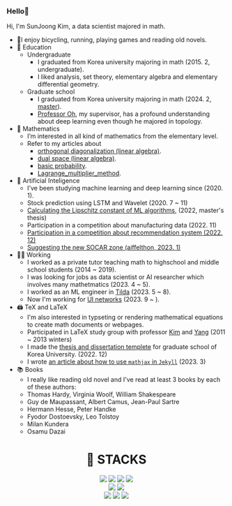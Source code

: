 ### Hello👋

Hi, I'm SunJoong Kim, a data scientist majored in math.
- 🚴‍I enjoy bicycling, running, playing games and reading old novels.
- 🌱 Education
  - Undergraduate
    - I graduated from Korea university majoring in math (2015. 2, undergraduate).
    - I liked analysis, set theory, elementary algebra and elementary differential geometry.
  - Graduate school
    - I graduated from Korea university majoring in math (2024. 2, [master](https://github.com/govin08/Lipschitz_Constant_of_DNN/blob/main/Lipschitz_constant_of_neural_networks.pdf)).
    - [Professor Oh](https://www.youtube.com/@seungsangoh9923), my supervisor, has a profound understanding about deep learning even though he majored in topology.
- 🎲 Mathematics
  - I’m interested in all kind of mathematics from the elementary level.
  - Refer to my articles about
    - [orthogonal diagonalization (linear algebra)](https://govin08.github.io/mathematics/diagonalization/).
    - [dual space (linear algebra)](https://govin08.github.io/mathematics/dual_space/).
    - [basic probability](https://govin08.github.io/mathematics/kocw_stats/).
    - [Lagrange_multiplier_method](https://govin08.github.io/mathematics/lagrange_multiplier/).
- 🔎 Artificial Inteligence
  - I’ve been studying machine learning and deep learning since (2020. 1).
  - Stock prediction using LSTM and Wavelet (2020. 7 ~ 11)
  - [Calculating the Lipschitz constant of ML algorithms](https://github.com/govin08/Lipschitz_Constant_of_DNN/blob/main/Lipschitz_constant_of_neural_networks.pdf), (2022, master's thesis)
  - Participation in a competition about manufacturing data (2022. 11)
  - [Participation in a competition about recommendation system (2022. 12)](https://coldnoodlesoup.wixsite.com/nextai/post/2022-유플러스-ai-ground)
  - [Suggesting the new SOCAR zone (aiffelthon, 2023. 1)](https://govin08.github.io/machine_learning/socar_zones/)
- 👩‍🚀 Working
  - I worked as a private tutor teaching math to highschool and middle school students (2014 ~ 2019).
  - I was looking for jobs as data scientist or AI researcher which involves many mathetmatics (2023. 4 ~ 5).
  - I worked as an ML engineer in [Tilda](https://www.tilda.co.kr/) (2023. 5 ~ 8).
  - Now I'm working for [UI networks](https://www.uinetworks.co.kr/) (2023. 9 ~ ).
- 🖨 TeX and LaTeX
  - I'm also interested in typseting or rendering mathematical equations to create math documents or webpages.
  - Participated in LaTeX study group with professor [Kim](https://kupress.com/writers/%EA%B9%80%EC%98%81%EC%9A%B1/) and [Yang](https://mathematicians.korea.ac.kr/sdyang/) (2011 ~ 2013 winters)
  - I made the [thesis and dissertation templete](https://github.com/govin08/thesis_templete) for graduate school of Korea University. (2022. 12)
  - I wrote [an article about how to use `mathjax` in `Jekyll`](https://govin08.github.io/mathematics/mathjax/) (2023. 3)
- 📚 Books
  - I really like reading old novel and I've read at least 3 books by each of these authors:
  - Thomas Hardy, Virginia Woolf, William Shakespeare
  - Guy de Maupassant, Albert Camus, Jean-Paul Sartre
  - Hermann Hesse, Peter Handke
  - Fyodor Dostoevsky, Leo Tolstoy
  - Milan Kundera
  - Osamu Dazai
<div align=center><h1>🎃 STACKS</h1></div>

<div align=center> 
  <img src="https://img.shields.io/badge/python-3776AB?style=for-the-badge&logo=python&logoColor=white"> 
  <img src="https://img.shields.io/badge/numpy-013243?style=for-the-badge&logo=numpy&logoColor=white"> 
  <img src="https://img.shields.io/badge/pandas-150458?style=for-the-badge&logo=pandas&logoColor=white"> 
  <img src="https://img.shields.io/badge/tensorflow-FF6F00?style=for-the-badge&logo=tensorflow&logoColor=white"> 
  <br>
  <img src="https://img.shields.io/badge/github-181717?style=for-the-badge&logo=github&logoColor=white">
  <img src="https://img.shields.io/badge/jekyll-CC0000?style=for-the-badge&logo=jekyll&logoColor=white"> 
  <br>
  <img src="https://img.shields.io/badge/latex-008080?style=for-the-badge&logo=latex&logoColor=white">
  <img src="https://img.shields.io/badge/geogebra-9999ee?style=for-the-badge&logo=geogebra&logoColor=white"> 
  <img src="https://img.shields.io/badge/mathematica-DD1100?style=for-the-badge&logo=mathemtica&logoColor=white"> 
</div>
